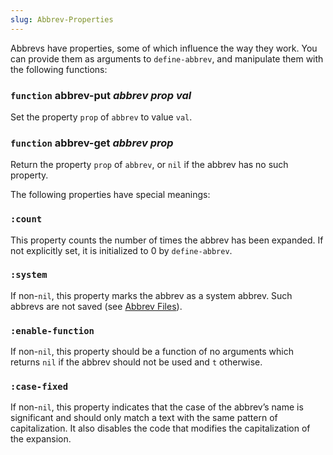 ```yaml
---
slug: Abbrev-Properties
---
```


Abbrevs have properties, some of which influence the way they work. You can provide them as arguments to `define-abbrev`, and manipulate them with the following functions:

### <span className="tag function">`function`</span> **abbrev-put** *abbrev prop val*

Set the property `prop` of `abbrev` to value `val`.

### <span className="tag function">`function`</span> **abbrev-get** *abbrev prop*

Return the property `prop` of `abbrev`, or `nil` if the abbrev has no such property.

The following properties have special meanings:

### `:count`

This property counts the number of times the abbrev has been expanded. If not explicitly set, it is initialized to 0 by `define-abbrev`.

### `:system`

If non-`nil`, this property marks the abbrev as a system abbrev. Such abbrevs are not saved (see [Abbrev Files](/docs/elisp/Abbrev-Files)).

### `:enable-function`

If non-`nil`, this property should be a function of no arguments which returns `nil` if the abbrev should not be used and `t` otherwise.

### `:case-fixed`

If non-`nil`, this property indicates that the case of the abbrev’s name is significant and should only match a text with the same pattern of capitalization. It also disables the code that modifies the capitalization of the expansion.
